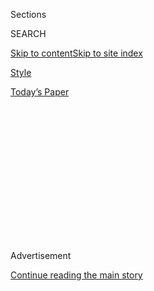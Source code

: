 <div id="app">

<div>

<div>

<div>

<div class="NYTAppHideMasthead css-1q2w90k e1suatyy0">

<div class="section css-ui9rw0 e1suatyy2">

<div class="css-eph4ug er09x8g0">

<div class="css-6n7j50">

</div>

<span class="css-1dv1kvn">Sections</span>

<div class="css-10488qs">

<span class="css-1dv1kvn">SEARCH</span>

</div>

[Skip to content](#site-content)[Skip to site index](#site-index)

</div>

<div id="masthead-section-label" class="css-1wr3we4 eaxe0e00">

[Style](https://www.nytimes.com/section/style)

</div>

<div class="css-10698na e1huz5gh0">

</div>

</div>

<div id="masthead-bar-one" class="section hasLinks css-15hmgas e1csuq9d3">

<div class="css-uqyvli e1csuq9d0">

</div>

<div class="css-1uqjmks e1csuq9d1">

</div>

<div class="css-9e9ivx">

[](https://myaccount.nytimes.com/auth/login?response_type=cookie&client_id=vi)

</div>

<div class="css-1bvtpon e1csuq9d2">

[Today’s Paper](https://www.nytimes.com/section/todayspaper)

</div>

</div>

</div>

</div>

<div data-aria-hidden="false">

<div id="site-content" role="main">

<div>

<div class="css-1aor85t" style="opacity:0.000000001;z-index:-1;visibility:hidden">

<div class="css-1hqnpie">

<div class="css-epjblv">

<span class="css-17xtcya">[Style](/section/style)</span><span class="css-x15j1o">|</span><span class="css-fwqvlz">Arturo
Castro, Star of ‘Alternatino,’ Names a Cocktail After Himself</span>

</div>

<div class="css-k008qs">

<div class="css-1iwv8en">

<span class="css-18z7m18"></span>

<div>

</div>

</div>

<span class="css-1n6z4y">https://nyti.ms/2S3x4Ic</span>

<div class="css-1705lsu">

<div class="css-4xjgmj">

<div class="css-4skfbu" role="toolbar" data-aria-label="Social Media Share buttons, Save button, and Comments Panel with current comment count" data-testid="share-tools">

  - 
  - 
  - 
  - 
    
    <div class="css-6n7j50">
    
    </div>

  - 

</div>

</div>

</div>

</div>

</div>

</div>

<div id="NYT_TOP_BANNER_REGION" class="css-13pd83m">

</div>

<div id="top-wrapper" class="css-1sy8kpn">

<div id="top-slug" class="css-l9onyx">

Advertisement

</div>

[Continue reading the main story](#after-top)

<div class="ad top-wrapper" style="text-align:center;height:100%;display:block;min-height:250px">

<div id="top" class="place-ad" data-position="top" data-size-key="top">

</div>

</div>

<div id="after-top">

</div>

</div>

<div>

<div id="sponsor-wrapper" class="css-1hyfx7x">

<div id="sponsor-slug" class="css-19vbshk">

Supported by

</div>

[Continue reading the main story](#after-sponsor)

<div id="sponsor" class="ad sponsor-wrapper" style="text-align:center;height:100%;display:block">

</div>

<div id="after-sponsor">

</div>

</div>

<div class="css-186x18t">

ENcounters

</div>

<div class="css-1vkm6nb ehdk2mb0">

# Arturo Castro, Star of ‘Alternatino,’ Names a Cocktail After Himself

</div>

The actor and comedian, a favorite of “Broad City,” mixes mezcal and
jokes at an East Village speakeasy.

<div class="css-79elbk" data-testid="photoviewer-wrapper">

<div class="css-z3e15g" data-testid="photoviewer-wrapper-hidden">

</div>

<div class="css-1a48zt4 ehw59r15" data-testid="photoviewer-children">

![<span class="css-16f3y1r e13ogyst0" data-aria-hidden="true">Arturo
Castro clowns around during his private mixology class at Please Don’t
Tell, a speakeasy in the East Village of
Manhattan.</span><span class="css-cnj6d5 e1z0qqy90" itemprop="copyrightHolder"><span class="css-1ly73wi e1tej78p0">Credit...</span><span><span>Dolly
Faibyshev for The New York
Times</span></span></span>](https://static01.nyt.com/images/2019/07/07/fashion/12encounters1/merlin_156070239_74e1f2ee-dfb5-432f-a81c-2df9782a37b9-articleLarge.jpg?quality=75&auto=webp&disable=upscale)

</div>

</div>

<div class="css-18e8msd">

<div class="css-vp77d3 epjyd6m0">

<div class="css-hus3qt ey68jwv0" data-aria-hidden="true">

[![Max
Berlinger](https://static01.nyt.com/images/2018/11/05/multimedia/author-max-berlinger/author-max-berlinger-thumbLarge.png
"Max Berlinger")](https://www.nytimes.com/by/max-berlinger)

</div>

<div class="css-1baulvz">

By [<span class="css-1baulvz last-byline" itemprop="name">Max
Berlinger</span>](https://www.nytimes.com/by/max-berlinger)

</div>

</div>

  - July 5, 2019

  - 
    
    <div class="css-4xjgmj">
    
    <div class="css-d8bdto" role="toolbar" data-aria-label="Social Media Share buttons, Save button, and Comments Panel with current comment count" data-testid="share-tools">
    
      - 
      - 
      - 
      - 
        
        <div class="css-6n7j50">
        
        </div>
    
      - 
    
    </div>
    
    </div>

</div>

</div>

<div class="section meteredContent css-1r7ky0e" name="articleBody" itemprop="articleBody">

<div class="css-1fanzo5 StoryBodyCompanionColumn">

<div class="css-53u6y8">

“I love speakeasies,” said Arturo Castro. “All around New York, I love
finding the most hidden spots.”

Which is why, one June afternoon, he was at [Please Don’t
Tell](http://www.pdtnyc.com/), the East Village cocktail lounge tucked
behind a hot dog joint on St. Marks Place. Despite the heat and
humidity, he wore a dark long-sleeve shirt, black jeans and boots,
topped off with a green fedora.

He was there for a mixology lesson from [A-K
Hada](https://www.instagram.com/akhada07/), the head bartender, hoping
to glean a few tricks for entertaining at home. In the spring, he had
hosted “Game of Thrones” viewing parties at his apartment in the
Williamsburg section of Brooklyn.

“I make cocktails, but not as elaborately as they make them here,” he
said. “And I’m a raging alcoholic,” he added, jokingly.

</div>

</div>

<div class="css-1fanzo5 StoryBodyCompanionColumn">

<div class="css-53u6y8">

While he may not be a master of elaborate artisanal libations, Mr.
Castro does have a party trick: “If you shake it, even a little bit,
people are like, ‘Wow, is that a cocktail?’ Truth is, it’s straight
vodka.”

</div>

</div>

<div class="css-79elbk" data-testid="photoviewer-wrapper">

<div class="css-z3e15g" data-testid="photoviewer-wrapper-hidden">

</div>

<div class="css-1a48zt4 ehw59r15" data-testid="photoviewer-children">

![<span class="css-16f3y1r e13ogyst0" data-aria-hidden="true">Taking
pointers from A-K Hada, the head
bartender. </span><span class="css-cnj6d5 e1z0qqy90" itemprop="copyrightHolder"><span class="css-1ly73wi e1tej78p0">Credit...</span><span>Dolly
Faibyshev for The New York
Times</span></span>](https://static01.nyt.com/images/2019/07/12/fashion/12encounters3/merlin_156069669_73177049-9cb6-475d-9b37-0ee54b4f4b01-articleLarge.jpg?quality=75&auto=webp&disable=upscale)

</div>

</div>

<div class="css-79elbk" data-testid="photoviewer-wrapper">

<div class="css-z3e15g" data-testid="photoviewer-wrapper-hidden">

</div>

<div class="css-1a48zt4 ehw59r15" data-testid="photoviewer-children">

<div class="css-1xdhyk6 erfvjey0">

<span class="css-1ly73wi e1tej78p0">Image</span>

<div class="css-zjzyr8">

<div data-testid="lazyimage-container" style="height:257.77777777777777px">

</div>

</div>

</div>

<span class="css-16f3y1r e13ogyst0" data-aria-hidden="true">Measuring
out the
liquor. </span><span class="css-cnj6d5 e1z0qqy90" itemprop="copyrightHolder"><span class="css-1ly73wi e1tej78p0">Credit...</span><span>Dolly
Faibyshev for The New York Times</span></span>

</div>

</div>

<div class="css-1fanzo5 StoryBodyCompanionColumn">

<div class="css-53u6y8">

Mr. Castro, 33, stepped behind the bar as Ms. Hada prepared the
ingredients for a Mezcal Mule, a riff on the classic drink traditionally
made with vodka. “The most important thing about cocktails is balance,”
she said, holding two double-sided measuring jiggers. “You want to still
taste the spirit but then get all the other flavors.”

To start things off, she asked Mr. Castro to muddle some cucumber with a
masher, which he did violently, cursing the gourd with an expletive as
he asserted his dominance over it.

</div>

</div>

<div class="css-1fanzo5 StoryBodyCompanionColumn">

<div class="css-53u6y8">

Mr. Castro will be familiar to fans of [“Broad
City,”](https://www.nytimes.com/2014/01/22/arts/television/broad-city-brings-a-female-twist-to-failure.html)
the Comedy Central show in which he played the hysteric gay roommate
Jaime (pronounced HI-may). In real life, the actor is far mellower than
Jaime, though he is every bit as quick-witted.

He now stars on his own sketch comedy show,
[“Alternatino”](http://www.cc.com/shows/alternatino) — he is also
one of its writers and executive producers — which takes a humorous look
at being a Latino today. It finds laughs in cultural clichés and
stereotypes, and even in the fun-house mirror horrors of Trump-era
politics.

One sketch, for example, addresses the immigration crisis at the border.
Playing a blond immigration agent named Bryce J. Korn, Mr. Castro extols
the conditions under which children are being held after being
[separated from their
families](https://www.nytimes.com/2018/09/12/us/migrant-children-detention.html).

They’re not in cages, he explains, but “free range.” In the background,
detained children wander a field fenced in with electrified barbed wire.

“I’m not a very politically motivated person, but that changed when they
started caging kids,” Mr. Castro said, his cherubic face turning
suddenly serious. “Having a platform, it would be irresponsible not to
say stuff like that. This is a Latino show, that’s my angle. And if the
comedy pushes buttons, well, that’s the point.”

Ms. Hada had Mr. Castro measure out a half-ounce of agave syrup,
explaining that it’s best to build a drink starting with the least
expensive ingredients first. “That way if you mess up, you don’t have to
pour out all the mezcal,” she said. Next was lime juice, then passion
fruit purée and ginger beer.

</div>

</div>

<div class="css-1fanzo5 StoryBodyCompanionColumn">

<div class="css-53u6y8">

“The fresh ingredients make a huge difference,” Mr. Castro said, even
though both he and Ms. Hada admitted their own refrigerators were not
well stocked. “I barely have ice,” he said.

</div>

</div>

<div class="css-a7yk8a e73j0it0">

<div class="css-1xdhyk6 erfvjey0">

<span class="css-1ly73wi e1tej78p0">Image</span>

<div class="css-zjzyr8">

<div data-testid="lazyimage-container" style="height:580px">

</div>

</div>

</div>

<span class="css-cnj6d5 e1z0qqy90" itemprop="copyrightHolder"><span class="css-1ly73wi e1tej78p0">Credit...</span><span>Dolly
Faibyshev for The New York Times</span></span>

<div class="css-1xdhyk6 erfvjey0">

<span class="css-1ly73wi e1tej78p0">Image</span>

<div class="css-zjzyr8">

<div data-testid="lazyimage-container" style="height:580px">

</div>

</div>

</div>

<span class="css-cnj6d5 e1z0qqy90" itemprop="copyrightHolder"><span class="css-1ly73wi e1tej78p0">Credit...</span><span>Dolly
Faibyshev for The New York Times</span></span>

</div>

<div class="css-79elbk" data-testid="photoviewer-wrapper">

<div class="css-z3e15g" data-testid="photoviewer-wrapper-hidden">

</div>

<div class="css-1a48zt4 ehw59r15" data-testid="photoviewer-children">

<div class="css-1xdhyk6 erfvjey0">

<span class="css-1ly73wi e1tej78p0">Image</span>

<div class="css-zjzyr8">

<div data-testid="lazyimage-container" style="height:288.06666666666666px">

</div>

</div>

</div>

<span class="css-16f3y1r e13ogyst0" data-aria-hidden="true">“Being an
actor, you just wait around for a phone call to change your life,” Mr.
Castro said. “It’s a high-low that drives people
nuts.”</span><span class="css-cnj6d5 e1z0qqy90" itemprop="copyrightHolder"><span class="css-1ly73wi e1tej78p0">Credit...</span><span>Dolly
Faibyshev for The New York Times</span></span>

</div>

</div>

<div class="css-1fanzo5 StoryBodyCompanionColumn">

<div class="css-53u6y8">

Mr. Castro was born in Guatemala and caught the acting bug when he was
12, after performing in local theater productions. After hosting a TV
show there called “Conexion,” he moved to New York, where he made
professional inroads by acting in commercials and performing in plays.
Landing the role of Jaime in “Broad City,” which ended its five-season
run this year, was his big break.

“Being an actor, you just wait around for a phone call to change your
life,” he said. “It’s a high-low that drives people nuts. That’s part of
what inspired me to create my own show. Instead of waiting by the phone
for someone who’s written something that’s right for me, I should just
write it, and, hopefully, someone will make it.”

It was time for the star ingredient: mezcal. “So we’re balancing the
sugar, the acid and the booze,” Ms. Hada said. The shaker was filled
with ice, the drink poured and given a vigorous up-and-down shake by Mr.
Castro. The gyration made its way from his arms to his shoulders to his
hips, and soon he was doing a salsa-style dance. Then the singing
started. “*Dessssss*-pa-cito,” he crooned.

</div>

</div>

<div class="css-1fanzo5 StoryBodyCompanionColumn">

<div class="css-53u6y8">

Lastly, a piece of ginger and slice of cucumber were added as garnish
and a metal straw was plopped in. (“We’ve been using them for years,
before they got trendy,” Ms. Hada noted.) The drink was passed around
and received warmly.

“Mmm. You nailed it,” Ms. Hada said.

For an encore, Ms. Hada went with a much simpler concoction: Zacapa and
coconut water. “This one’s mad easy,” she said. “Zacapa is an aged
Guatemalan rum, made and aged at a very high altitude.”

Mr. Castro piped up. “I know the family who made it,” he said. “Some of
them are really sweet. They’re, like, Guatemalan royalty. We were all
privy to it growing up.” In fact there’s a sketch in “Alternatino” in
which rum is given the royal treatment in a United Nations-like summit.
“You’ll watch it, you’ll love it,” Mr. Castro said.

The second drink was refreshing and had a little tropical bite. Best of
all, it was practically foolproof to make. Ms. Hada and Mr. Castro
clinked glasses and took sips.

“Mmm this is really good\!” she said again.

He raised his drink. “From this day forth, this is called the Arturo
Castro\!”

</div>

</div>

</div>

<div>

</div>

<div>

</div>

<div>

</div>

<div>

<div id="bottom-wrapper" class="css-1ede5it">

<div id="bottom-slug" class="css-l9onyx">

Advertisement

</div>

[Continue reading the main story](#after-bottom)

<div id="bottom" class="ad bottom-wrapper" style="text-align:center;height:100%;display:block;min-height:90px">

</div>

<div id="after-bottom">

</div>

</div>

</div>

</div>

</div>

## Site Index

<div>

</div>

## Site Information Navigation

  - [© <span>2020</span> <span>The New York Times
    Company</span>](https://help.nytimes.com/hc/en-us/articles/115014792127-Copyright-notice)

<!-- end list -->

  - [NYTCo](https://www.nytco.com/)
  - [Contact
    Us](https://help.nytimes.com/hc/en-us/articles/115015385887-Contact-Us)
  - [Work with us](https://www.nytco.com/careers/)
  - [Advertise](https://nytmediakit.com/)
  - [T Brand Studio](http://www.tbrandstudio.com/)
  - [Your Ad
    Choices](https://www.nytimes.com/privacy/cookie-policy#how-do-i-manage-trackers)
  - [Privacy](https://www.nytimes.com/privacy)
  - [Terms of
    Service](https://help.nytimes.com/hc/en-us/articles/115014893428-Terms-of-service)
  - [Terms of
    Sale](https://help.nytimes.com/hc/en-us/articles/115014893968-Terms-of-sale)
  - [Site Map](https://spiderbites.nytimes.com)
  - [Help](https://help.nytimes.com/hc/en-us)
  - [Subscriptions](https://www.nytimes.com/subscription?campaignId=37WXW)

</div>

</div>

</div>

</div>
